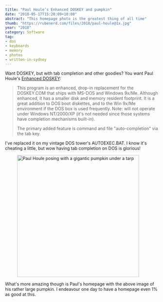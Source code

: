 ```yaml
---
title: "Paul Houle’s Enhanced DOSKEY and pumpkin"
date: "2018-05-17T15:20:09+10:00"
abstract: "This homepage photo is the greatest thing of all time"
thumb: "https://rubenerd.com/files/2018/paul-houle@1x.jpg"
year: "2018"
category: Software
tag:
- dos
- keyboards
- memory
- photos
- written-in-sydney
---
```

Want DOSKEY, but with tab completion and other goodies? You want Paul Houle's [Enhanced DOSKEY]:

> This program is an enhanced, drop-in replacement for the DOSKEY.COM that ships with MS-DOS and Windows 9x/Me.  Although enhanced, it has a smaller disk and memory resident footprint.  It is a great addition to DOS boot diskettes, and to the Win 9x/Me environment if the DOS box is used frequently.  Note: will not operate under Windows NT/2000/XP (it's not needed since those systems have completion mechanisms built-in).
> 
> The primary added feature is command and file "auto-completion" via the tab key. 

I've replaced it on my vintage DOS tower's AUTOEXEC.BAT. I know it's cheating a little, but wow having tab completion on DOS is glorious!

<figure><p><img src="https://rubenerd.com/files/2018/paul-houle@1x.jpg" srcset="https://rubenerd.com/files/2018/paul-houle@1x.jpg 1x, https://rubenerd.com/files/2018/paul-houle@2x.jpg 2x" alt="Paul Houle posing with a gigantic pumpkin under a tarp" style="width:400px" /></p></figure>

What's more amazing though is Paul's homepage with the above image of his rather large pumpkin. I endeavour one day to have a homepage even 1% as good at this.

[Enhanced DOSKEY]: http://paulhoule.com/doskey/

